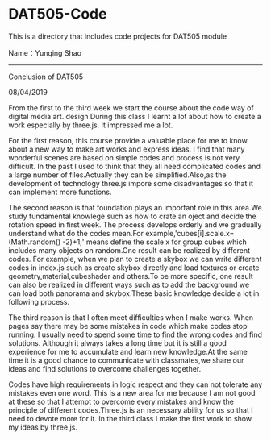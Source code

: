 # DAT505-Code
This is a directory that includes code projects for DAT505 module

Name：Yunqing Shao

----------
Conclusion of DAT505

08/04/2019

From the first to the third week we start the course about the code way of digital media art. design  During this class I learnt a lot about how to create a work especially by three.js. It impressed me a lot.  

For the first reason, this course provide a valuable place for me to know about a new way to make art works and express ideas. I find that many wonderful scenes are based on simple codes and process is not very difficult. In the past I used to think that they all need complicated codes and a large number of files.Actually they can be simplified.Also,as the development of technology three.js impore some disadvantages so that it can implement more functions.

The second reason is that foundation plays an important   role in this area.We study fundamental knowlege such as how to crate an oject and decide the rotation speed in first week. The process develops orderly and we gradually understand what do the codes mean.For example,'cubes[i].scale.x=(Math.random() -2)+1;' means define the scale x for group cubes which includes many objects on random.One result can be realized by different codes. For example, when we plan to create a skybox we can write different codes in index.js such as create skybox directly and load textures or create geometry,material,cubeshader and others.To be more specific, one result can also be realized in different ways such as to add the background we can load both panorama and skybox.These basic knowledge decide a lot in following process.

The third reason is that I often meet difficulties when I make works. When pages say there may be some mistakes in code which make codes stop running. I usually need to spend some time to find the wrong codes and find solutions. Although it always takes a long time but it is still a good experience for me to accumulate and learn new knowledge.At the same time it is a good chance to communicate with classmates,we share our ideas and find solutions to overcome challenges together.

Codes have high requirements in logic respect and they can not tolerate any mistakes even one word. This is a new area for me because I am not good at these so that I attempt to overcome every mistakes and know the principle of different codes.Three.js is an necessary ability for us so that I need to devote more for it. In the third class I make the first  work to show my ideas by three.js.
